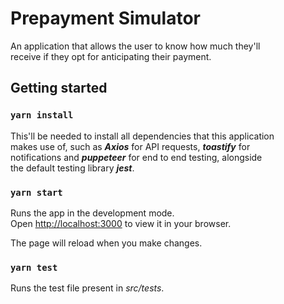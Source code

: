 # Prepayment Simulator

An application that allows the user to know how much they'll<br> receive if they opt for anticipating their payment.

## Getting started

### `yarn install`

This'll be needed to install all dependencies that this application <br> makes use of, such as **_Axios_** for API requests, **_toastify_** for <br> notifications and **_puppeteer_** for end to end testing, alongside <br> the default testing library **_jest_**.

### `yarn start`

Runs the app in the development mode.<br>
Open [http://localhost:3000](http://localhost:3000) to view it in your browser.

The page will reload when you make changes.<br>

### `yarn test`

Runs the test file present in _src/tests_.
